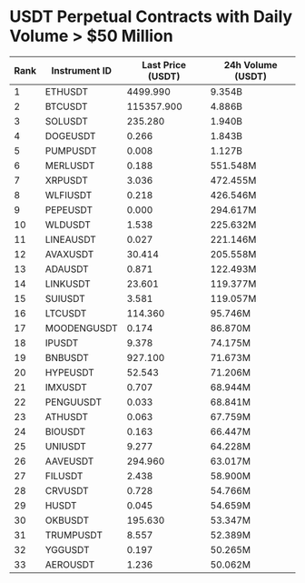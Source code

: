 # USDT Perpetual Contracts with Daily Volume > $50 Million

| Rank | Instrument ID | Last Price (USDT) | 24h Volume (USDT) |
|------|---------------|-------------------|-------------------|
| 1 | ETHUSDT | 4499.990 | 9.354B |
| 2 | BTCUSDT | 115357.900 | 4.886B |
| 3 | SOLUSDT | 235.280 | 1.940B |
| 4 | DOGEUSDT | 0.266 | 1.843B |
| 5 | PUMPUSDT | 0.008 | 1.127B |
| 6 | MERLUSDT | 0.188 | 551.548M |
| 7 | XRPUSDT | 3.036 | 472.455M |
| 8 | WLFIUSDT | 0.218 | 426.546M |
| 9 | PEPEUSDT | 0.000 | 294.617M |
| 10 | WLDUSDT | 1.538 | 225.632M |
| 11 | LINEAUSDT | 0.027 | 221.146M |
| 12 | AVAXUSDT | 30.414 | 205.558M |
| 13 | ADAUSDT | 0.871 | 122.493M |
| 14 | LINKUSDT | 23.601 | 119.377M |
| 15 | SUIUSDT | 3.581 | 119.057M |
| 16 | LTCUSDT | 114.360 | 95.746M |
| 17 | MOODENGUSDT | 0.174 | 86.870M |
| 18 | IPUSDT | 9.378 | 74.175M |
| 19 | BNBUSDT | 927.100 | 71.673M |
| 20 | HYPEUSDT | 52.543 | 71.206M |
| 21 | IMXUSDT | 0.707 | 68.944M |
| 22 | PENGUUSDT | 0.033 | 68.841M |
| 23 | ATHUSDT | 0.063 | 67.759M |
| 24 | BIOUSDT | 0.163 | 66.447M |
| 25 | UNIUSDT | 9.277 | 64.228M |
| 26 | AAVEUSDT | 294.960 | 63.017M |
| 27 | FILUSDT | 2.438 | 58.900M |
| 28 | CRVUSDT | 0.728 | 54.766M |
| 29 | HUSDT | 0.045 | 54.659M |
| 30 | OKBUSDT | 195.630 | 53.347M |
| 31 | TRUMPUSDT | 8.557 | 52.389M |
| 32 | YGGUSDT | 0.197 | 50.265M |
| 33 | AEROUSDT | 1.236 | 50.062M |
